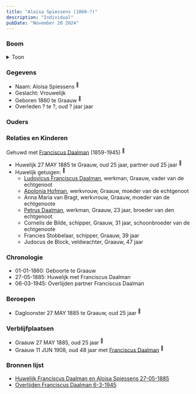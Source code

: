 ```yaml
---
title: "Aloisa Spiessens (1860-?)"
description: "Individual"
pubDate: "November 20 2024"
---
```


### Boom
<details><summary>Toon</summary>

![test](https://www.plantuml.com/plantuml/svg/ZP8xRy8m4CTtVueJ39sG0cbuAUBLagf39LIwT49EV0KhZXtv7A48vRlNGA2TgcxM-V_uwNGBSjowgb2CSgbBRda1AS_olJML5az66GlESat-2xLZ1oaGCcapXTSt5gMheS0YHKlN4JcqQ5nT8lkLcYbE12S602jZ1TgFWynoZKHnN72fPpC8MSFO0smkLSJOrT9PAYE9mxQKNeoQEi09NeDW44PmztQJrJfSXxxWz2LHYGRYQShJUfSQvnHEPz0V3mDuiPnNnryQoYkbTboBNMODKMeyaHVFONw6QGaIlu5CKbOHF7Ek2gxl38CHG7ST9b6o-gDx4C1slV48qUJV24DuMxv3V_8OtIpDZIUU7b48gVVdw97NVVheSNI1Ie8W68sXg-J-u6fKoXmzMCFQXVLwhOArz3y3ja0j_2by0m00)
</details>

### Gegevens
- Naam: Aloisa Spiessens <sup><a href="../s00393/" style="text-decoration:none" title="Huwelijk Franciscus Daalman en Aloisa Spiessens 27-05-1885">:link:</a></sup>
- Geslacht: Vrouwelijk
- Geboren 1860 te Graauw <sup><a href="../s00393/" style="text-decoration:none" title="Huwelijk Franciscus Daalman en Aloisa Spiessens 27-05-1885">:link:</a></sup>
- Overleden ? te ?, oud ? jaar jaar 

### Ouders

### Relaties en Kinderen

Gehuwd met [Franciscus Daalman](../i00227/) (1859-1945) <sup><a href="../s00393/" style="text-decoration:none" title="Huwelijk Franciscus Daalman en Aloisa Spiessens 27-05-1885">:link:</a></sup>
- Huwelijk 27 MAY 1885 te Graauw, oud 25 jaar, partner oud 25 jaar <sup><a href="../s00393/" style="text-decoration:none" title="Huwelijk Franciscus Daalman en Aloisa Spiessens 27-05-1885">:link:</a></sup>
- Huwelijk getuigen:  <sup><a href="../s00393/" style="text-decoration:none" title="Huwelijk Franciscus Daalman en Aloisa Spiessens 27-05-1885">:link:</a></sup>
  - [Ludovicus Franciscus Daalman](../i00029/), werkman, Graauw, vader van de echtgenoot
  - [Apolonia Hofman](../i00028/), werkvrouw, Graauw, moeder van de echtgenoot
  - Anna Maria van Bragt, werkvrouw, Graauw, moeder van de echtgenoote
  - [Petrus Daalman](../i00228/), werkman, Graauw, 23 jaar, broeder van den echtgenoot
  - Cornelis de Bilde, schipper, Graauw, 31 jaar, schoonbroeder van de echtgenoote
  - Francies Stobbelaar, schipper, Graauw, 39 jaar
  - Judocus de Block, veldwachter, Graauw, 47 jaar

### Chronologie
- 01-01-1860: Geboorte te Graauw
- 27-05-1885: Huwelijk met Franciscus Daalman
- 06-03-1945: Overlijden partner Franciscus Daalman

### Beroepen
- Dagloonster 27 MAY 1885 te Graauw, oud 25 jaar <sup><a href="../s00393/" style="text-decoration:none" title="Huwelijk Franciscus Daalman en Aloisa Spiessens 27-05-1885">:link:</a></sup>

### Verblijfplaatsen
- Graauw  27 MAY 1885, oud 25 jaar  <sup><a href="../s00393/" style="text-decoration:none" title="Huwelijk Franciscus Daalman en Aloisa Spiessens 27-05-1885">:link:</a></sup>
- Graauw  11 JUN 1908, oud 48 jaar met [Franciscus Daalman](../i00227/) <sup><a href="../s00402/" style="text-decoration:none" title="Overlijden Ludovicus Daalman 11-6-1908">:link:</a></sup>

### Bronnen lijst
- [Huwelijk Franciscus Daalman en Aloisa Spiessens 27-05-1885](../s00393/)
- [Overlijden Franciscus Daalman 6-3-1945](../s00405/)